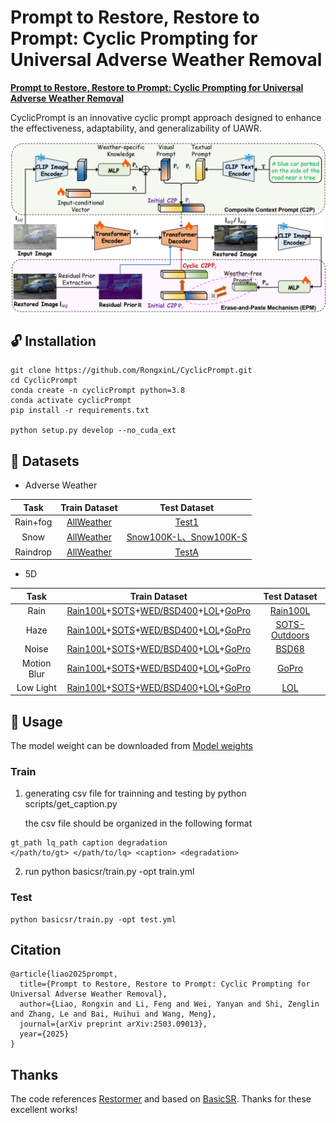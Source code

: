 # Prompt to Restore, Restore to Prompt: Cyclic Prompting for Universal Adverse Weather Removal


[**Prompt to Restore, Restore to Prompt: Cyclic
Prompting for Universal Adverse Weather Removal**]() 

CyclicPrompt is an innovative cyclic prompt approach designed to enhance the effectiveness, adaptability, and generalizability of UAWR. 

![Network](asserts/network.png)


<!-- 
### News
<!-- #### 2024 -->


## 🔓 Installation
```
git clone https://github.com/RongxinL/CyclicPrompt.git
cd CyclicPrompt
conda create -n cyclicPrompt python=3.8
conda activate cyclicPrompt
pip install -r requirements.txt

python setup.py develop --no_cuda_ext
```

## 🧩 Datasets

- Adverse Weather

| Task | Train Dataset | Test Dataset |
|:----------:|:------:|:----------:|
| Rain+fog | [AllWeather](https://github.com/jeya-maria-jose/TransWeather) | [Test1](https://github.com/liruoteng/HeavyRainRemoval) |
| Snow | [AllWeather](https://github.com/jeya-maria-jose/TransWeather) | [Snow100K-L、Snow100K-S](https://sites.google.com/view/yunfuliu/desnownet) |
| Raindrop | [AllWeather](https://github.com/jeya-maria-jose/TransWeather)  | [TestA](https://github.com/rui1996/DeRaindrop) |


- 5D 

| Task | Train Dataset | Test Dataset |
|:----------:|:------:|:----------:|
| Rain | [Rain100L](https://www.icst.pku.edu.cn/struct/Projects/joint_rain_removal.html)+[SOTS](https://sites.google.com/view/reside-dehaze-datasets/reside-v0)+[WED/BSD400](https://www2.eecs.berkeley.edu/Research/Projects/CS/vision/bsds/)+[LOL](https://daooshee.github.io/BMVC2018website/)+[GoPro](https://seungjunnah.github.io/Datasets/gopro.html) | [Rain100L](https://www.icst.pku.edu.cn/struct/Projects/joint_rain_removal.html) |
| Haze | [Rain100L](https://www.icst.pku.edu.cn/struct/Projects/joint_rain_removal.html)+[SOTS](https://sites.google.com/view/reside-dehaze-datasets/reside-v0)+[WED/BSD400](https://www2.eecs.berkeley.edu/Research/Projects/CS/vision/bsds/)+[LOL](https://daooshee.github.io/BMVC2018website/)+[GoPro](https://seungjunnah.github.io/Datasets/gopro.html) | [SOTS-Outdoors](https://sites.google.com/view/reside-dehaze-datasets/reside-v0) |
| Noise| [Rain100L](https://www.icst.pku.edu.cn/struct/Projects/joint_rain_removal.html)+[SOTS](https://sites.google.com/view/reside-dehaze-datasets/reside-v0)+[WED/BSD400](https://www2.eecs.berkeley.edu/Research/Projects/CS/vision/bsds/)+[LOL](https://daooshee.github.io/BMVC2018website/)+[GoPro](https://seungjunnah.github.io/Datasets/gopro.html) | [BSD68](https://www2.eecs.berkeley.edu/Research/Projects/CS/vision/bsds/) |
| Motion Blur| [Rain100L](https://www.icst.pku.edu.cn/struct/Projects/joint_rain_removal.html)+[SOTS](https://sites.google.com/view/reside-dehaze-datasets/reside-v0)+[WED/BSD400](https://www2.eecs.berkeley.edu/Research/Projects/CS/vision/bsds/)+[LOL](https://daooshee.github.io/BMVC2018website/)+[GoPro](https://seungjunnah.github.io/Datasets/gopro.html) | [GoPro](https://seungjunnah.github.io/Datasets/gopro.html) |
| Low Light| [Rain100L](https://www.icst.pku.edu.cn/struct/Projects/joint_rain_removal.html)+[SOTS](https://sites.google.com/view/reside-dehaze-datasets/reside-v0)+[WED/BSD400](https://www2.eecs.berkeley.edu/Research/Projects/CS/vision/bsds/)+[LOL](https://daooshee.github.io/BMVC2018website/)+[GoPro](https://seungjunnah.github.io/Datasets/gopro.html) | [LOL](https://daooshee.github.io/BMVC2018website/) |


## 🚀 Usage
The model weight can be downloaded from [Model weights](https://drive.google.com/file/d/1S7RLqnwhNG1cdwvDmAyrsbWaQ1F57XOg/view?usp=drive_link)

### Train

1. generating csv file for trainning and testing by
      python scripts/get_caption.py
      
      the csv file should be organized in the following format

```
gt_path	lq_path	caption	degradation
</path/to/gt> </path/to/lq>	<caption> <degradation>
```

2. run python basicsr/train.py -opt train.yml

### Test
```
python basicsr/train.py -opt test.yml
```

## Citation
```
@article{liao2025prompt,
  title={Prompt to Restore, Restore to Prompt: Cyclic Prompting for Universal Adverse Weather Removal},
  author={Liao, Rongxin and Li, Feng and Wei, Yanyan and Shi, Zenglin and Zhang, Le and Bai, Huihui and Wang, Meng},
  journal={arXiv preprint arXiv:2503.09013},
  year={2025}
}
```

## Thanks
The code references [Restormer](https://github.com/swz30/Restormer) and based on [BasicSR](https://github.com/XPixelGroup/BasicSR). Thanks for these excellent works! 
